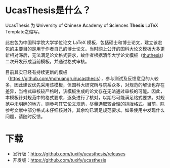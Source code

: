 # UcasThesis是什么？
UcasThesis 为 <b>U</b>niversity of <b>C</b>hinese <b>A</b>cademy of <b>S</b>ciences <b>Thesis</b> LaTeX Template之缩写。

此宏包为中国科学院大学学位论文 LaTeX 模板，包括硕士和博士论文，建立该宏包的主要目的是用于作者自己的博士论文。当时网上公开的国科大论文模板大多更新相对滞后，无法满足论文格式要求，故作者根据清华大学论文模板（[thuthesis](https://github.com/xueruini/thuthesis)）二次开发形成当前模板，并通过格式审核。

目前其实已经有持续更新的模板（<https://github.com/mohuangrui/ucasthesis>），参与测试及反馈意见的人较多，因此建议优先采用该模板，但国科大研究所与院系众多，对规范的解读也存在差异，当格式审核较严格时，该模板生成的论文存在无法通过审核的可能。因此，本模板针对规范中的格式要求，逐条进行了核对，以期尽可能满足格式要求。对规范中未明确的地方，则参考其它论文规范，尽量选取较合理的排版格式。目前，除参考文献中部分格式未仔细核对外，其余均已满足规范要求。如果使用中发现什么问题，请随时反馈。

# 下载
* 发行版：<https://github.com/tuxify/ucasthesis/releases>
* 开发版：<https://github.com/tuxify/ucasthesis>
